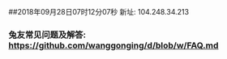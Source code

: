 ##2018年09月28日07时12分07秒 新址: 104.248.34.213
### 兔友常见问题及解答: https://github.com/wanggonging/d/blob/w/FAQ.md
